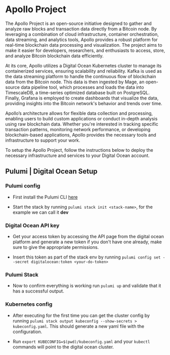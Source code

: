 # Apollo Project

The Apollo Project is an open-source initiative designed to gather and analyze raw blocks and transaction data directly from a Bitcoin node. By leveraging a combination of cloud infrastructure, container orchestration, data streaming, and analytics tools, Apollo provides a robust platform for real-time blockchain data processing and visualization. The project aims to make it easier for developers, researchers, and enthusiasts to access, store, and analyze Bitcoin blockchain data efficiently.

At its core, Apollo utilizes a Digital Ocean Kubernetes cluster to manage its containerized services, ensuring scalability and reliability. Kafka is used as the data streaming platform to handle the continuous flow of blockchain data from the Bitcoin node. This data is then ingested by Mage, an open-source data pipeline tool, which processes and loads the data into TimescaleDB, a time-series optimized database built on PostgreSQL. Finally, Grafana is employed to create dashboards that visualize the data, providing insights into the Bitcoin network's behavior and trends over time.

Apollo’s architecture allows for flexible data collection and processing, enabling users to build custom applications or conduct in-depth analysis using raw blockchain data. Whether you're interested in tracking specific transaction patterns, monitoring network performance, or developing blockchain-based applications, Apollo provides the necessary tools and infrastructure to support your work.

To setup the Apollo Project, follow the instructions below to deploy the necessary infrastructure and services to your Digital Ocean account.

## Pulumi | Digital Ocean Setup

### Pulumi config

- First install the Pulumi CLI [here](https://www.pulumi.com/docs/install/)

- Start the stack by running `pulumi stack init <stack-name>`, for the example we can call it **dev**

### Digital Ocean API key

- Get your access token by accessing the API page from the digital ocean platform and generate a new token if you don't have one already, make sure to give the appropriate permissions.

- Insert this token as part of the stack env by running `pulumi config set --secret digitalocean:token <your-do-token>`

### Pulumi Stack

- Now to confirm everything is working run `pulumi up` and validate that it has a successful output.

### Kubernetes config

- After executing for the first time you can get the cluster config by running `pulumi stack output kubeconfig --show-secrets > kubeconfig.yaml`. This should generate a new yaml file with the configuration.

- Run `export KUBECONFIG=$(pwd)/kubeconfig.yaml` and your `kubectl` commands will point to the digital ocean cluster.
